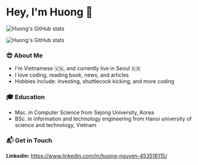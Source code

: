 # Hey, I'm Huong 👋

<!-- [![GitHub Followers](https://img.shields.io/github/followers/huong-nt.svg?style=social&label=Follow)](https://github.com/huong-nt/) -->

![Huong's GitHub stats](https://github-readme-stats.vercel.app/api?username=huong-nt&count_private=true&show_icons=true)

![Huong's GitHub stats](https://github-readme-stats.vercel.app/api/top-langs/?username=huong-nt&layout=compact&langs_count=8)

<!-- <img align=left src=https://profile-counter.glitch.me/huong-nt/count.svg> -->

### 😎 About Me

- I'm Vietnamese :vietnam:, and currently live in Seoul :kr:
- I love coding, reading book, news, and articles
- Hobbies include: investing, shuttlecock kicking, and more coding

### 🎓 Education

- Msc. in Computer Science from Sejong University, Korea
- BSc. in information and technology engineering from Hanoi university of science and technology, Vietnam

### 📬 Get in Touch

**Linkedin:** https://www.linkedin.com/in/huong-nguyen-453516115/